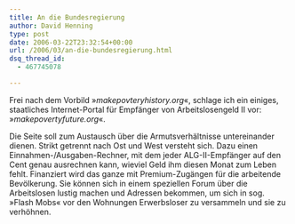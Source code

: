 ```yaml
---
title: An die Bundesregierung
author: David Henning
type: post
date: 2006-03-22T23:32:54+00:00
url: /2006/03/an-die-bundesregierung.html
dsq_thread_id:
  - 467745078

---
```

Frei nach dem Vorbild »_makepovteryhistory.org_«, schlage ich ein einiges, staatliches Internet-Portal für Empfänger von Arbeitslosengeld II vor: »_makepovertyfuture.org_«.

Die Seite soll zum Austausch über die Armutsverhältnisse untereinander dienen. Strikt getrennt nach Ost und West versteht sich. Dazu einen Einnahmen-/Ausgaben-Rechner, mit dem jeder ALG-II-Empfänger auf den Cent genau ausrechnen kann, wieviel Geld ihm diesen Monat zum Leben fehlt. Finanziert wird das ganze mit Premium-Zugängen für die arbeitende Bevölkerung. Sie können sich in einem speziellen Forum über die Arbeitslosen lustig machen und Adressen bekommen, um sich in sog. »Flash Mobs« vor den Wohnungen Erwerbsloser zu versammeln und sie zu verhöhnen.